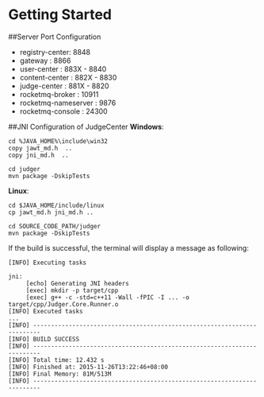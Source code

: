 # Getting Started

##Server Port Configuration
* registry-center: 8848
* gateway : 8866
* user-center : 883X - 8840
* content-center : 882X - 8830
* judge-center : 881X - 8820
* rocketmq-broker : 10911
* rocketmq-nameserver : 9876
* rocketmq-console : 24300

##JNI Configuration of JudgeCenter
**Windows**:

```
cd %JAVA_HOME%\include\win32
copy jawt_md.h  ..
copy jni_md.h  ..

cd judger
mvn package -DskipTests
```

**Linux**:

```
cd $JAVA_HOME/include/linux
cp jawt_md.h jni_md.h ..

cd SOURCE_CODE_PATH/judger
mvn package -DskipTests
```

If the build is successful, the terminal will display a message as following:

```
[INFO] Executing tasks

jni:
     [echo] Generating JNI headers
     [exec] mkdir -p target/cpp
     [exec] g++ -c -std=c++11 -Wall -fPIC -I ... -o target/cpp/Judger.Core.Runner.o
[INFO] Executed tasks
...
[INFO] ------------------------------------------------------------------------
[INFO] BUILD SUCCESS
[INFO] ------------------------------------------------------------------------
[INFO] Total time: 12.432 s
[INFO] Finished at: 2015-11-26T13:22:46+08:00
[INFO] Final Memory: 81M/513M
[INFO] ------------------------------------------------------------------------
```

